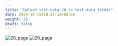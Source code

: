 ```yaml
---
title: "Upload test-data-db to test-data folder​"
date: 2020-10-15T18:47:12+03:00
weight: 20
draft: false
---
```


![20_page](/images/module1/20_page.png)
![20_page](/images/module1/21_page.png)



